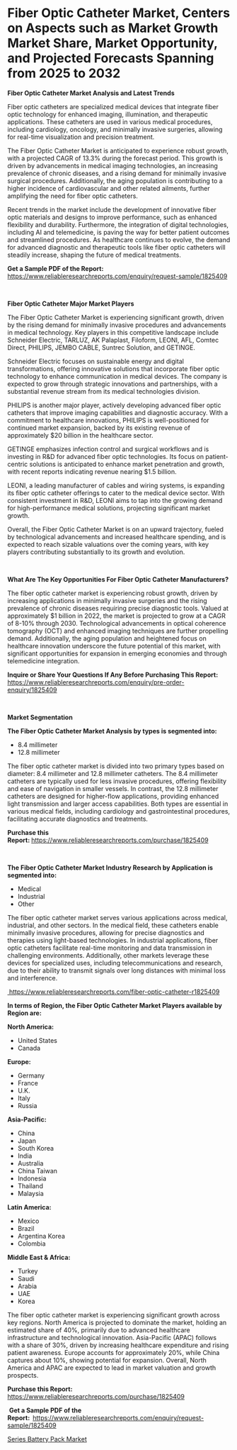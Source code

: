 <p><h1>Fiber Optic Catheter Market, Centers on Aspects such as Market Growth Market Share, Market Opportunity, and Projected Forecasts Spanning from 2025 to 2032</h1></p><p><strong>Fiber Optic Catheter Market Analysis and Latest Trends</strong></p>
<p><p>Fiber optic catheters are specialized medical devices that integrate fiber optic technology for enhanced imaging, illumination, and therapeutic applications. These catheters are used in various medical procedures, including cardiology, oncology, and minimally invasive surgeries, allowing for real-time visualization and precision treatment.</p><p>The Fiber Optic Catheter Market is anticipated to experience robust growth, with a projected CAGR of 13.3% during the forecast period. This growth is driven by advancements in medical imaging technologies, an increasing prevalence of chronic diseases, and a rising demand for minimally invasive surgical procedures. Additionally, the aging population is contributing to a higher incidence of cardiovascular and other related ailments, further amplifying the need for fiber optic catheters.</p><p>Recent trends in the market include the development of innovative fiber optic materials and designs to improve performance, such as enhanced flexibility and durability. Furthermore, the integration of digital technologies, including AI and telemedicine, is paving the way for better patient outcomes and streamlined procedures. As healthcare continues to evolve, the demand for advanced diagnostic and therapeutic tools like fiber optic catheters will steadily increase, shaping the future of medical treatments.</p></p>
<p><strong>Get a Sample PDF of the Report:&nbsp;</strong> <a href="https://www.reliableresearchreports.com/enquiry/request-sample/1825409?utm_campaign=1674&utm_medium=2&utm_source=Github&utm_content=ia&utm_term=13022025&utm_id=fiber-optic-catheter">https://www.reliableresearchreports.com/enquiry/request-sample/1825409</a></p>
<p>&nbsp;</p>
<p><strong>Fiber Optic Catheter Major Market Players</strong></p>
<p><p>The Fiber Optic Catheter Market is experiencing significant growth, driven by the rising demand for minimally invasive procedures and advancements in medical technology. Key players in this competitive landscape include Schneider Electric, TARLUZ, AK Palaplast, Filoform, LEONI, AFL, Comtec Direct, PHILIPS, JEMBO CABLE, Suntrec Solution, and GETINGE.</p><p>Schneider Electric focuses on sustainable energy and digital transformations, offering innovative solutions that incorporate fiber optic technology to enhance communication in medical devices. The company is expected to grow through strategic innovations and partnerships, with a substantial revenue stream from its medical technologies division.</p><p>PHILIPS is another major player, actively developing advanced fiber optic catheters that improve imaging capabilities and diagnostic accuracy. With a commitment to healthcare innovations, PHILIPS is well-positioned for continued market expansion, backed by its existing revenue of approximately $20 billion in the healthcare sector.</p><p>GETINGE emphasizes infection control and surgical workflows and is investing in R&D for advanced fiber optic technologies. Its focus on patient-centric solutions is anticipated to enhance market penetration and growth, with recent reports indicating revenue nearing $1.5 billion.</p><p>LEONI, a leading manufacturer of cables and wiring systems, is expanding its fiber optic catheter offerings to cater to the medical device sector. With consistent investment in R&D, LEONI aims to tap into the growing demand for high-performance medical solutions, projecting significant market growth.</p><p>Overall, the Fiber Optic Catheter Market is on an upward trajectory, fueled by technological advancements and increased healthcare spending, and is expected to reach sizable valuations over the coming years, with key players contributing substantially to its growth and evolution.</p></p>
<p>&nbsp;</p>
<p><strong>What Are The Key Opportunities For Fiber Optic Catheter Manufacturers?</strong></p>
<p><p>The fiber optic catheter market is experiencing robust growth, driven by increasing applications in minimally invasive surgeries and the rising prevalence of chronic diseases requiring precise diagnostic tools. Valued at approximately $1 billion in 2022, the market is projected to grow at a CAGR of 8-10% through 2030. Technological advancements in optical coherence tomography (OCT) and enhanced imaging techniques are further propelling demand. Additionally, the aging population and heightened focus on healthcare innovation underscore the future potential of this market, with significant opportunities for expansion in emerging economies and through telemedicine integration.</p></p>
<p><strong>Inquire or Share Your Questions If Any Before Purchasing This Report:</strong> <a href="https://www.reliableresearchreports.com/enquiry/pre-order-enquiry/1825409?utm_campaign=1674&utm_medium=2&utm_source=Github&utm_content=ia&utm_term=13022025&utm_id=fiber-optic-catheter">https://www.reliableresearchreports.com/enquiry/pre-order-enquiry/1825409</a></p>
<p>&nbsp;</p>
<p><strong>Market Segmentation</strong></p>
<p><strong>The Fiber Optic Catheter Market Analysis by types is segmented into:</strong></p>
<p><ul><li>8.4 millimeter</li><li>12.8 millimeter</li></ul></p>
<p><p>The fiber optic catheter market is divided into two primary types based on diameter: 8.4 millimeter and 12.8 millimeter catheters. The 8.4 millimeter catheters are typically used for less invasive procedures, offering flexibility and ease of navigation in smaller vessels. In contrast, the 12.8 millimeter catheters are designed for higher-flow applications, providing enhanced light transmission and larger access capabilities. Both types are essential in various medical fields, including cardiology and gastrointestinal procedures, facilitating accurate diagnostics and treatments.</p></p>
<p><strong>Purchase this Report:&nbsp;</strong><a href="https://www.reliableresearchreports.com/purchase/1825409?utm_campaign=1674&utm_medium=2&utm_source=Github&utm_content=ia&utm_term=13022025&utm_id=fiber-optic-catheter">https://www.reliableresearchreports.com/purchase/1825409</a></p>
<p>&nbsp;</p>
<p><strong>The Fiber Optic Catheter Market Industry Research by Application is segmented into:</strong></p>
<p><ul><li>Medical</li><li>Industrial</li><li>Other</li></ul></p>
<p><p>The fiber optic catheter market serves various applications across medical, industrial, and other sectors. In the medical field, these catheters enable minimally invasive procedures, allowing for precise diagnostics and therapies using light-based technologies. In industrial applications, fiber optic catheters facilitate real-time monitoring and data transmission in challenging environments. Additionally, other markets leverage these devices for specialized uses, including telecommunications and research, due to their ability to transmit signals over long distances with minimal loss and interference.</p></p>
<p><a href="https://www.reliableresearchreports.com/fiber-optic-catheter-r1825409?utm_campaign=1674&utm_medium=2&utm_source=Github&utm_content=ia&utm_term=13022025&utm_id=fiber-optic-catheter">&nbsp;https://www.reliableresearchreports.com/fiber-optic-catheter-r1825409</a></p>
<p><strong>In terms of Region, the Fiber Optic Catheter Market Players available by Region are:</strong></p>
<p>
    <p> <strong> North America: </strong>
        <ul>
            <li>United States</li>
            <li>Canada</li>
        </ul>
        </p> 
    <p> <strong> Europe: </strong>
        <ul>
            <li>Germany</li>
            <li>France</li>
            <li>U.K.</li>
            <li>Italy</li>
            <li>Russia</li>
        </ul>
        </p> 
    <p> <strong> Asia-Pacific: </strong>
        <ul>
            <li>China</li>
            <li>Japan</li>
            <li>South Korea</li>
            <li>India</li>
            <li>Australia</li>
            <li>China Taiwan</li>
            <li>Indonesia</li>
            <li>Thailand</li>
            <li>Malaysia</li>
        </ul>
        </p> 
    <p> <strong> Latin America: </strong>
        <ul>
            <li>Mexico</li>
            <li>Brazil</li>
            <li>Argentina Korea</li>
            <li>Colombia</li>
        </ul>
        </p> 
    <p> <strong> Middle East & Africa: </strong>
        <ul>
            <li>Turkey</li>
            <li>Saudi</li>
            <li>Arabia</li>
            <li>UAE</li>
            <li>Korea</li>
        </ul>
    </p>
    </p>
<p><p>The fiber optic catheter market is experiencing significant growth across key regions. North America is projected to dominate the market, holding an estimated share of 40%, primarily due to advanced healthcare infrastructure and technological innovation. Asia-Pacific (APAC) follows with a share of 30%, driven by increasing healthcare expenditure and rising patient awareness. Europe accounts for approximately 20%, while China captures about 10%, showing potential for expansion. Overall, North America and APAC are expected to lead in market valuation and growth prospects.</p></p>
<p><strong>Purchase this Report: </strong><a href="https://www.reliableresearchreports.com/purchase/1825409?utm_campaign=1674&utm_medium=2&utm_source=Github&utm_content=ia&utm_term=13022025&utm_id=fiber-optic-catheter">https://www.reliableresearchreports.com/purchase/1825409</a></p>
<p>&nbsp;<strong>Get a Sample PDF of the Report:&nbsp;&nbsp;</strong><a href="https://www.reliableresearchreports.com/enquiry/request-sample/1825409?utm_campaign=1674&utm_medium=2&utm_source=Github&utm_content=ia&utm_term=13022025&utm_id=fiber-optic-catheter">https://www.reliableresearchreports.com/enquiry/request-sample/1825409</a></p>
<p><strong></strong></p>
<p><p><a href="https://github.com/mookiesville/Market-Research-Report-List-1/blob/main/series-battery-pack-market.md?utm_campaign=1674&utm_medium=2&utm_source=Github&utm_content=ia&utm_term=13022025&utm_id=fiber-optic-catheter">Series Battery Pack Market</a></p></p>